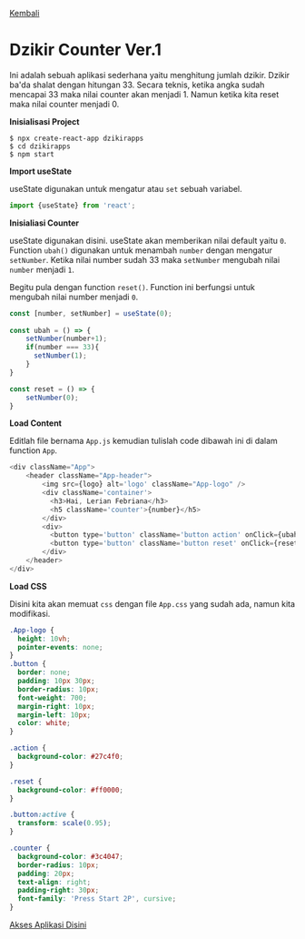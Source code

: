 [Kembali](/)
# Dzikir Counter Ver.1

Ini adalah sebuah aplikasi sederhana yaitu menghitung jumlah dzikir. Dzikir ba'da shalat dengan hitungan 33. Secara teknis, ketika angka sudah mencapai 33 maka nilai counter akan menjadi 1. Namun ketika kita reset maka nilai counter menjadi 0.

**Inisialisasi Project**

```console
$ npx create-react-app dzikirapps
$ cd dzikirapps
$ npm start
```

**Import useState**

useState digunakan untuk mengatur atau `set` sebuah variabel.

```js
import {useState} from 'react';
```

**Inisialiasi Counter**

useState digunakan disini. useState akan memberikan nilai default yaitu `0`. Function `ubah()` digunakan untuk menambah `number` dengan mengatur `setNumber`. Ketika nilai number sudah 33 maka `setNumber` mengubah nilai `number` menjadi `1`.

Begitu pula dengan function `reset()`. Function ini berfungsi untuk mengubah nilai number menjadi `0`.
```js
const [number, setNumber] = useState(0);
  
const ubah = () => {
    setNumber(number+1);
    if(number === 33){
      setNumber(1);
    }
}

const reset = () => {
    setNumber(0);
}
```

**Load Content**

Editlah file bernama `App.js` kemudian tulislah code dibawah ini di dalam function `App`.

```js
<div className="App">
    <header className="App-header">
        <img src={logo} alt='logo' className="App-logo" />
        <div className='container'>
          <h3>Hai, Lerian Febriana</h3>
          <h5 className='counter'>{number}</h5>
        </div>
        <div>
          <button type='button' className='button action' onClick={ubah}>click here!</button>
          <button type='button' className='button reset' onClick={reset}>reset</button>
        </div>
    </header>
</div>
```

**Load CSS**

Disini kita akan memuat `css` dengan file `App.css` yang sudah ada, namun kita modifikasi.

```css
.App-logo {
  height: 10vh;
  pointer-events: none;
}
.button {
  border: none;
  padding: 10px 30px;
  border-radius: 10px;
  font-weight: 700;
  margin-right: 10px;
  margin-left: 10px;
  color: white;
}

.action {
  background-color: #27c4f0;
}

.reset {
  background-color: #ff0000;
}

.button:active {
  transform: scale(0.95);
}

.counter {
  background-color: #3c4047;
  border-radius: 10px;
  padding: 20px;
  text-align: right;
  padding-right: 30px;
  font-family: 'Press Start 2P', cursive;
}
```

[Akses Aplikasi Disini](https://counter-react-app-ten.vercel.app)